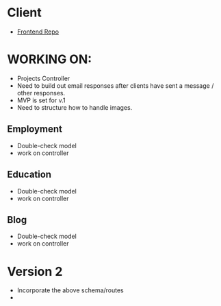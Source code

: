 # Client 
- [Frontend Repo](https://github.com/coderwine/profile_client)

# WORKING ON:
- Projects Controller
- Need to build out email responses after clients have sent a message / other responses.
- MVP is set for v.1
- Need to structure how to handle images.

## Employment
- Double-check model
- work on controller

## Education
- Double-check model
- work on controller

## Blog
- Double-check model
- work on controller

# Version 2
- Incorporate the above schema/routes
- 